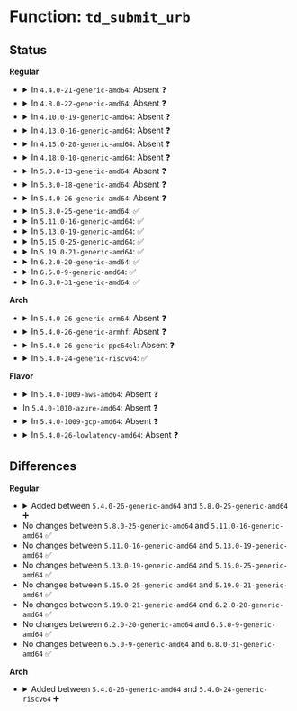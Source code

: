 # Function: <code>td_submit_urb</code>

## Status
<b>Regular</b>
<ul>
<li>
<details>
<summary>In <code>4.4.0-21-generic-amd64</code>: Absent ❓</summary>

```json
{
  "name": "td_submit_urb",
  "collision_type": "Unique Static",
  "inline_type": "Full",
  "funcs": [
    {
      "addr": 18446744071585405727,
      "name": "td_submit_urb",
      "external": false,
      "loc": "drivers/usb/host/ohci-q.c:589",
      "file": "drivers/usb/host/ohci-hcd.c",
      "inline": "not declared, inlined",
      "caller_inline": [
        "drivers/usb/host/ohci-hcd.c:ohci_urb_enqueue"
      ],
      "caller_func": []
    }
  ],
  "symbols": []
}
```
</details>
</li>
<li>
<details>
<summary>In <code>4.8.0-22-generic-amd64</code>: Absent ❓</summary>

```json
{
  "name": "td_submit_urb",
  "collision_type": "Unique Static",
  "inline_type": "Full",
  "funcs": [
    {
      "addr": 18446744071585801748,
      "name": "td_submit_urb",
      "external": false,
      "loc": "drivers/usb/host/ohci-q.c:590",
      "file": "drivers/usb/host/ohci-hcd.c",
      "inline": "not declared, inlined",
      "caller_inline": [
        "drivers/usb/host/ohci-hcd.c:ohci_urb_enqueue"
      ],
      "caller_func": []
    }
  ],
  "symbols": []
}
```
</details>
</li>
<li>
<details>
<summary>In <code>4.10.0-19-generic-amd64</code>: Absent ❓</summary>

```json
{
  "name": "td_submit_urb",
  "collision_type": "Unique Static",
  "inline_type": "Full",
  "funcs": [
    {
      "addr": 18446744071585985350,
      "name": "td_submit_urb",
      "external": false,
      "loc": "drivers/usb/host/ohci-q.c:590",
      "file": "drivers/usb/host/ohci-hcd.c",
      "inline": "not declared, inlined",
      "caller_inline": [
        "drivers/usb/host/ohci-hcd.c:ohci_urb_enqueue"
      ],
      "caller_func": []
    }
  ],
  "symbols": []
}
```
</details>
</li>
<li>
<details>
<summary>In <code>4.13.0-16-generic-amd64</code>: Absent ❓</summary>

```json
{
  "name": "td_submit_urb",
  "collision_type": "Unique Static",
  "inline_type": "Full",
  "funcs": [
    {
      "addr": 18446744071586069527,
      "name": "td_submit_urb",
      "external": false,
      "loc": "drivers/usb/host/ohci-q.c:590",
      "file": "drivers/usb/host/ohci-hcd.c",
      "inline": "not declared, inlined",
      "caller_inline": [
        "drivers/usb/host/ohci-hcd.c:ohci_urb_enqueue"
      ],
      "caller_func": []
    }
  ],
  "symbols": []
}
```
</details>
</li>
<li>
<details>
<summary>In <code>4.15.0-20-generic-amd64</code>: Absent ❓</summary>

```json
{
  "name": "td_submit_urb",
  "collision_type": "Unique Static",
  "inline_type": "Full",
  "funcs": [
    {
      "addr": 18446744071586513975,
      "name": "td_submit_urb",
      "external": false,
      "loc": "drivers/usb/host/ohci-q.c:591",
      "file": "drivers/usb/host/ohci-hcd.c",
      "inline": "not declared, inlined",
      "caller_inline": [
        "drivers/usb/host/ohci-hcd.c:ohci_urb_enqueue"
      ],
      "caller_func": []
    }
  ],
  "symbols": []
}
```
</details>
</li>
<li>
<details>
<summary>In <code>4.18.0-10-generic-amd64</code>: Absent ❓</summary>

```json
{
  "name": "td_submit_urb",
  "collision_type": "Unique Static",
  "inline_type": "Full",
  "funcs": [
    {
      "addr": 18446744071586775194,
      "name": "td_submit_urb",
      "external": false,
      "loc": "drivers/usb/host/ohci-q.c:591",
      "file": "drivers/usb/host/ohci-hcd.c",
      "inline": "not declared, inlined",
      "caller_inline": [
        "drivers/usb/host/ohci-hcd.c:ohci_urb_enqueue"
      ],
      "caller_func": []
    }
  ],
  "symbols": []
}
```
</details>
</li>
<li>
<details>
<summary>In <code>5.0.0-13-generic-amd64</code>: Absent ❓</summary>

```json
{
  "name": "td_submit_urb",
  "collision_type": "Unique Static",
  "inline_type": "Full",
  "funcs": [
    {
      "addr": 18446744071586932840,
      "name": "td_submit_urb",
      "external": false,
      "loc": "drivers/usb/host/ohci-q.c:591",
      "file": "drivers/usb/host/ohci-hcd.c",
      "inline": "not declared, inlined",
      "caller_inline": [
        "drivers/usb/host/ohci-hcd.c:ohci_urb_enqueue"
      ],
      "caller_func": []
    }
  ],
  "symbols": []
}
```
</details>
</li>
<li>
<details>
<summary>In <code>5.3.0-18-generic-amd64</code>: Absent ❓</summary>

```json
{
  "name": "td_submit_urb",
  "collision_type": "Unique Static",
  "inline_type": "Full",
  "funcs": [
    {
      "addr": 18446744071587205806,
      "name": "td_submit_urb",
      "external": false,
      "loc": "drivers/usb/host/ohci-q.c:591",
      "file": "drivers/usb/host/ohci-hcd.c",
      "inline": "not declared, inlined",
      "caller_inline": [
        "drivers/usb/host/ohci-hcd.c:ohci_urb_enqueue"
      ],
      "caller_func": []
    }
  ],
  "symbols": []
}
```
</details>
</li>
<li>
<details>
<summary>In <code>5.4.0-26-generic-amd64</code>: Absent ❓</summary>

```json
{
  "name": "td_submit_urb",
  "collision_type": "Unique Static",
  "inline_type": "Full",
  "funcs": [
    {
      "addr": 18446744071587406094,
      "name": "td_submit_urb",
      "external": false,
      "loc": "drivers/usb/host/ohci-q.c:591",
      "file": "drivers/usb/host/ohci-hcd.c",
      "inline": "not declared, inlined",
      "caller_inline": [
        "drivers/usb/host/ohci-hcd.c:ohci_urb_enqueue"
      ],
      "caller_func": []
    }
  ],
  "symbols": []
}
```
</details>
</li>
<li>
<details>
<summary>In <code>5.8.0-25-generic-amd64</code>: ✅</summary>

```c
void td_submit_urb(struct ohci_hcd * ohci, struct urb * urb)
```

```json
{
  "name": "td_submit_urb",
  "collision_type": "Unique Static",
  "inline_type": "No",
  "funcs": [
    {
      "addr": 18446744071588246704,
      "name": "td_submit_urb",
      "external": false,
      "loc": "drivers/usb/host/ohci-q.c:591",
      "file": "drivers/usb/host/ohci-hcd.c",
      "inline": "seen, unknown",
      "caller_inline": [],
      "caller_func": [
        "drivers/usb/host/ohci-hcd.c:ohci_urb_enqueue",
        "drivers/usb/host/ohci-hcd.c:ohci_urb_enqueue",
        "drivers/usb/host/ohci-hcd.c:ohci_urb_enqueue"
      ]
    }
  ],
  "symbols": [
    {
      "addr": 18446744071588246704,
      "name": "td_submit_urb",
      "section": ".text",
      "bind": "STB_LOCAL",
      "size": 1244
    }
  ]
}
```
</details>
</li>
<li>
<details>
<summary>In <code>5.11.0-16-generic-amd64</code>: ✅</summary>

```c
void td_submit_urb(struct ohci_hcd * ohci, struct urb * urb)
```

```json
{
  "name": "td_submit_urb",
  "collision_type": "Unique Static",
  "inline_type": "No",
  "funcs": [
    {
      "addr": 18446744071588282368,
      "name": "td_submit_urb",
      "external": false,
      "loc": "drivers/usb/host/ohci-q.c:591",
      "file": "drivers/usb/host/ohci-hcd.c",
      "inline": "seen, unknown",
      "caller_inline": [],
      "caller_func": [
        "drivers/usb/host/ohci-hcd.c:ohci_urb_enqueue",
        "drivers/usb/host/ohci-hcd.c:ohci_urb_enqueue",
        "drivers/usb/host/ohci-hcd.c:ohci_urb_enqueue"
      ]
    }
  ],
  "symbols": [
    {
      "addr": 18446744071588282368,
      "name": "td_submit_urb",
      "section": ".text",
      "bind": "STB_LOCAL",
      "size": 1244
    }
  ]
}
```
</details>
</li>
<li>
<details>
<summary>In <code>5.13.0-19-generic-amd64</code>: ✅</summary>

```c
void td_submit_urb(struct ohci_hcd * ohci, struct urb * urb)
```

```json
{
  "name": "td_submit_urb",
  "collision_type": "Unique Static",
  "inline_type": "No",
  "funcs": [
    {
      "addr": 18446744071588164992,
      "name": "td_submit_urb",
      "external": false,
      "loc": "drivers/usb/host/ohci-q.c:591",
      "file": "drivers/usb/host/ohci-hcd.c",
      "inline": "seen, unknown",
      "caller_inline": [],
      "caller_func": [
        "drivers/usb/host/ohci-hcd.c:ohci_urb_enqueue",
        "drivers/usb/host/ohci-hcd.c:ohci_urb_enqueue",
        "drivers/usb/host/ohci-hcd.c:ohci_urb_enqueue"
      ]
    }
  ],
  "symbols": [
    {
      "addr": 18446744071588164992,
      "name": "td_submit_urb",
      "section": ".text",
      "bind": "STB_LOCAL",
      "size": 1238
    }
  ]
}
```
</details>
</li>
<li>
<details>
<summary>In <code>5.15.0-25-generic-amd64</code>: ✅</summary>

```c
void td_submit_urb(struct ohci_hcd * ohci, struct urb * urb)
```

```json
{
  "name": "td_submit_urb",
  "collision_type": "Unique Static",
  "inline_type": "No",
  "funcs": [
    {
      "addr": 18446744071588804656,
      "name": "td_submit_urb",
      "external": false,
      "loc": "drivers/usb/host/ohci-q.c:591",
      "file": "drivers/usb/host/ohci-hcd.c",
      "inline": "seen, unknown",
      "caller_inline": [],
      "caller_func": [
        "drivers/usb/host/ohci-hcd.c:ohci_urb_enqueue",
        "drivers/usb/host/ohci-hcd.c:ohci_urb_enqueue",
        "drivers/usb/host/ohci-hcd.c:ohci_urb_enqueue"
      ]
    }
  ],
  "symbols": [
    {
      "addr": 18446744071588804656,
      "name": "td_submit_urb",
      "section": ".text",
      "bind": "STB_LOCAL",
      "size": 1234
    }
  ]
}
```
</details>
</li>
<li>
<details>
<summary>In <code>5.19.0-21-generic-amd64</code>: ✅</summary>

```c
void td_submit_urb(struct ohci_hcd * ohci, struct urb * urb)
```

```json
{
  "name": "td_submit_urb",
  "collision_type": "Unique Static",
  "inline_type": "No",
  "funcs": [
    {
      "addr": 18446744071590229552,
      "name": "td_submit_urb",
      "external": false,
      "loc": "drivers/usb/host/ohci-q.c:591",
      "file": "drivers/usb/host/ohci-hcd.c",
      "inline": "seen, unknown",
      "caller_inline": [],
      "caller_func": [
        "drivers/usb/host/ohci-hcd.c:ohci_urb_enqueue",
        "drivers/usb/host/ohci-hcd.c:ohci_urb_enqueue"
      ]
    }
  ],
  "symbols": [
    {
      "addr": 18446744071590229552,
      "name": "td_submit_urb",
      "section": ".text",
      "bind": "STB_LOCAL",
      "size": 1405
    }
  ]
}
```
</details>
</li>
<li>
<details>
<summary>In <code>6.2.0-20-generic-amd64</code>: ✅</summary>

```c
void td_submit_urb(struct ohci_hcd * ohci, struct urb * urb)
```

```json
{
  "name": "td_submit_urb",
  "collision_type": "Unique Static",
  "inline_type": "No",
  "funcs": [
    {
      "addr": 18446744071591848128,
      "name": "td_submit_urb",
      "external": false,
      "loc": "drivers/usb/host/ohci-q.c:591",
      "file": "drivers/usb/host/ohci-hcd.c",
      "inline": "seen, unknown",
      "caller_inline": [],
      "caller_func": [
        "drivers/usb/host/ohci-hcd.c:ohci_urb_enqueue",
        "drivers/usb/host/ohci-hcd.c:ohci_urb_enqueue"
      ]
    }
  ],
  "symbols": [
    {
      "addr": 18446744071591848128,
      "name": "td_submit_urb",
      "section": ".text",
      "bind": "STB_LOCAL",
      "size": 1405
    }
  ]
}
```
</details>
</li>
<li>
<details>
<summary>In <code>6.5.0-9-generic-amd64</code>: ✅</summary>

```c
void td_submit_urb(struct ohci_hcd * ohci, struct urb * urb)
```

```json
{
  "name": "td_submit_urb",
  "collision_type": "Unique Static",
  "inline_type": "No",
  "funcs": [
    {
      "addr": 18446744071592270640,
      "name": "td_submit_urb",
      "external": false,
      "loc": "drivers/usb/host/ohci-q.c:591",
      "file": "drivers/usb/host/ohci-hcd.c",
      "inline": "seen, unknown",
      "caller_inline": [],
      "caller_func": [
        "drivers/usb/host/ohci-hcd.c:ohci_urb_enqueue",
        "drivers/usb/host/ohci-hcd.c:ohci_urb_enqueue"
      ]
    }
  ],
  "symbols": [
    {
      "addr": 18446744071592270640,
      "name": "td_submit_urb",
      "section": ".text",
      "bind": "STB_LOCAL",
      "size": 1365
    }
  ]
}
```
</details>
</li>
<li>
<details>
<summary>In <code>6.8.0-31-generic-amd64</code>: ✅</summary>

```c
void td_submit_urb(struct ohci_hcd * ohci, struct urb * urb)
```

```json
{
  "name": "td_submit_urb",
  "collision_type": "Unique Static",
  "inline_type": "No",
  "funcs": [
    {
      "addr": 18446744071593011760,
      "name": "td_submit_urb",
      "external": false,
      "loc": "drivers/usb/host/ohci-q.c:591",
      "file": "drivers/usb/host/ohci-hcd.c",
      "inline": "seen, unknown",
      "caller_inline": [],
      "caller_func": [
        "drivers/usb/host/ohci-hcd.c:ohci_urb_enqueue",
        "drivers/usb/host/ohci-hcd.c:ohci_urb_enqueue"
      ]
    }
  ],
  "symbols": [
    {
      "addr": 18446744071593011760,
      "name": "td_submit_urb",
      "section": ".text",
      "bind": "STB_LOCAL",
      "size": 1365
    }
  ]
}
```
</details>
</li>
</ul>
<b>Arch</b>
<ul>
<li>
<details>
<summary>In <code>5.4.0-26-generic-arm64</code>: Absent ❓</summary>

```json
{
  "name": "td_submit_urb",
  "collision_type": "Unique Static",
  "inline_type": "Full",
  "funcs": [
    {
      "addr": 18446603336500524472,
      "name": "td_submit_urb",
      "external": false,
      "loc": "drivers/usb/host/ohci-q.c:591",
      "file": "drivers/usb/host/ohci-hcd.c",
      "inline": "not declared, inlined",
      "caller_inline": [
        "drivers/usb/host/ohci-hcd.c:ohci_urb_enqueue"
      ],
      "caller_func": []
    }
  ],
  "symbols": []
}
```
</details>
</li>
<li>
<details>
<summary>In <code>5.4.0-26-generic-armhf</code>: Absent ❓</summary>

```json
{
  "name": "td_submit_urb",
  "collision_type": "Unique Static",
  "inline_type": "Full",
  "funcs": [
    {
      "addr": 3232987200,
      "name": "td_submit_urb",
      "external": false,
      "loc": "drivers/usb/host/ohci-q.c:591",
      "file": "drivers/usb/host/ohci-hcd.c",
      "inline": "not declared, inlined",
      "caller_inline": [
        "drivers/usb/host/ohci-hcd.c:ohci_urb_enqueue"
      ],
      "caller_func": []
    }
  ],
  "symbols": []
}
```
</details>
</li>
<li>
<details>
<summary>In <code>5.4.0-26-generic-ppc64el</code>: Absent ❓</summary>

```json
{
  "name": "td_submit_urb",
  "collision_type": "Unique Static",
  "inline_type": "Full",
  "funcs": [
    {
      "addr": 13835058055293921044,
      "name": "td_submit_urb",
      "external": false,
      "loc": "drivers/usb/host/ohci-q.c:591",
      "file": "drivers/usb/host/ohci-hcd.c",
      "inline": "not declared, inlined",
      "caller_inline": [
        "drivers/usb/host/ohci-hcd.c:ohci_urb_enqueue"
      ],
      "caller_func": []
    }
  ],
  "symbols": []
}
```
</details>
</li>
<li>
<details>
<summary>In <code>5.4.0-24-generic-riscv64</code>: ✅</summary>

```c
void td_submit_urb(struct ohci_hcd * ohci, struct urb * urb)
```

```json
{
  "name": "td_submit_urb",
  "collision_type": "Unique Static",
  "inline_type": "No",
  "funcs": [
    {
      "addr": 18446743936277393766,
      "name": "td_submit_urb",
      "external": false,
      "loc": "drivers/usb/host/ohci-q.c:591",
      "file": "drivers/usb/host/ohci-hcd.c",
      "inline": "seen, unknown",
      "caller_inline": [],
      "caller_func": [
        "drivers/usb/host/ohci-hcd.c:ohci_urb_enqueue",
        "drivers/usb/host/ohci-hcd.c:ohci_urb_enqueue",
        "drivers/usb/host/ohci-hcd.c:ohci_urb_enqueue"
      ]
    }
  ],
  "symbols": [
    {
      "addr": 18446743936277393766,
      "name": "td_submit_urb",
      "section": ".text",
      "bind": "STB_LOCAL",
      "size": 1086
    }
  ]
}
```
</details>
</li>
</ul>
<b>Flavor</b>
<ul>
<li>
<details>
<summary>In <code>5.4.0-1009-aws-amd64</code>: Absent ❓</summary>

```json
{
  "name": "td_submit_urb",
  "collision_type": "Unique Static",
  "inline_type": "Full",
  "funcs": [
    {
      "addr": 18446744071587112174,
      "name": "td_submit_urb",
      "external": false,
      "loc": "drivers/usb/host/ohci-q.c:591",
      "file": "drivers/usb/host/ohci-hcd.c",
      "inline": "not declared, inlined",
      "caller_inline": [
        "drivers/usb/host/ohci-hcd.c:ohci_urb_enqueue"
      ],
      "caller_func": []
    }
  ],
  "symbols": []
}
```
</details>
</li>
<li>
In <code>5.4.0-1010-azure-amd64</code>: Absent ❓
</li>
<li>
<details>
<summary>In <code>5.4.0-1009-gcp-amd64</code>: Absent ❓</summary>

```json
{
  "name": "td_submit_urb",
  "collision_type": "Unique Static",
  "inline_type": "Full",
  "funcs": [
    {
      "addr": 18446744071587360654,
      "name": "td_submit_urb",
      "external": false,
      "loc": "drivers/usb/host/ohci-q.c:591",
      "file": "drivers/usb/host/ohci-hcd.c",
      "inline": "not declared, inlined",
      "caller_inline": [
        "drivers/usb/host/ohci-hcd.c:ohci_urb_enqueue"
      ],
      "caller_func": []
    }
  ],
  "symbols": []
}
```
</details>
</li>
<li>
<details>
<summary>In <code>5.4.0-26-lowlatency-amd64</code>: Absent ❓</summary>

```json
{
  "name": "td_submit_urb",
  "collision_type": "Unique Static",
  "inline_type": "Full",
  "funcs": [
    {
      "addr": 18446744071587467006,
      "name": "td_submit_urb",
      "external": false,
      "loc": "drivers/usb/host/ohci-q.c:591",
      "file": "drivers/usb/host/ohci-hcd.c",
      "inline": "not declared, inlined",
      "caller_inline": [
        "drivers/usb/host/ohci-hcd.c:ohci_urb_enqueue"
      ],
      "caller_func": []
    }
  ],
  "symbols": []
}
```
</details>
</li>
</ul>

## Differences
<b>Regular</b>
<ul>
<li>
<details>
<summary>Added between <code>5.4.0-26-generic-amd64</code> and <code>5.8.0-25-generic-amd64</code> ➕</summary>

```c
void td_submit_urb(struct ohci_hcd * ohci, struct urb * urb)
```
</details>
</li>
<li>
No changes between <code>5.8.0-25-generic-amd64</code> and <code>5.11.0-16-generic-amd64</code> ✅
</li>
<li>
No changes between <code>5.11.0-16-generic-amd64</code> and <code>5.13.0-19-generic-amd64</code> ✅
</li>
<li>
No changes between <code>5.13.0-19-generic-amd64</code> and <code>5.15.0-25-generic-amd64</code> ✅
</li>
<li>
No changes between <code>5.15.0-25-generic-amd64</code> and <code>5.19.0-21-generic-amd64</code> ✅
</li>
<li>
No changes between <code>5.19.0-21-generic-amd64</code> and <code>6.2.0-20-generic-amd64</code> ✅
</li>
<li>
No changes between <code>6.2.0-20-generic-amd64</code> and <code>6.5.0-9-generic-amd64</code> ✅
</li>
<li>
No changes between <code>6.5.0-9-generic-amd64</code> and <code>6.8.0-31-generic-amd64</code> ✅
</li>
</ul>
<b>Arch</b>
<ul>
<li>
<details>
<summary>Added between <code>5.4.0-26-generic-amd64</code> and <code>5.4.0-24-generic-riscv64</code> ➕</summary>

```c
void td_submit_urb(struct ohci_hcd * ohci, struct urb * urb)
```
</details>
</li>
</ul>
